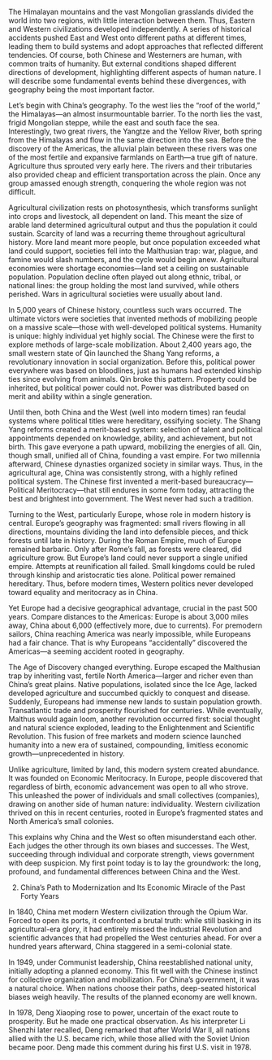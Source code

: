 
The Himalayan mountains and the vast Mongolian grasslands divided the world into two regions, with little interaction between them. Thus, Eastern and Western civilizations developed independently. A series of historical accidents pushed East and West onto different paths at different times, leading them to build systems and adopt approaches that reflected different tendencies. Of course, both Chinese and Westerners are human, with common traits of humanity. But external conditions shaped different directions of development, highlighting different aspects of human nature. I will describe some fundamental events behind these divergences, with geography being the most important factor.

Let’s begin with China’s geography. To the west lies the “roof of the world,” the Himalayas—an almost insurmountable barrier. To the north lies the vast, frigid Mongolian steppe, while the east and south face the sea. Interestingly, two great rivers, the Yangtze and the Yellow River, both spring from the Himalayas and flow in the same direction into the sea. Before the discovery of the Americas, the alluvial plain between these rivers was one of the most fertile and expansive farmlands on Earth—a true gift of nature. Agriculture thus sprouted very early here. The rivers and their tributaries also provided cheap and efficient transportation across the plain. Once any group amassed enough strength, conquering the whole region was not difficult.

Agricultural civilization rests on photosynthesis, which transforms sunlight into crops and livestock, all dependent on land. This meant the size of arable land determined agricultural output and thus the population it could sustain. Scarcity of land was a recurring theme throughout agricultural history. More land meant more people, but once population exceeded what land could support, societies fell into the Malthusian trap: war, plague, and famine would slash numbers, and the cycle would begin anew. Agricultural economies were shortage economies—land set a ceiling on sustainable population. Population decline often played out along ethnic, tribal, or national lines: the group holding the most land survived, while others perished. Wars in agricultural societies were usually about land.

In 5,000 years of Chinese history, countless such wars occurred. The ultimate victors were societies that invented methods of mobilizing people on a massive scale—those with well-developed political systems. Humanity is unique: highly individual yet highly social. The Chinese were the first to explore methods of large-scale mobilization. About 2,400 years ago, the small western state of Qin launched the Shang Yang reforms, a revolutionary innovation in social organization. Before this, political power everywhere was based on bloodlines, just as humans had extended kinship ties since evolving from animals. Qin broke this pattern. Property could be inherited, but political power could not. Power was distributed based on merit and ability within a single generation.

Until then, both China and the West (well into modern times) ran feudal systems where political titles were hereditary, ossifying society. The Shang Yang reforms created a merit-based system: selection of talent and political appointments depended on knowledge, ability, and achievement, but not birth. This gave everyone a path upward, mobilizing the energies of all. Qin, though small, unified all of China, founding a vast empire. For two millennia afterward, Chinese dynasties organized society in similar ways. Thus, in the agricultural age, China was consistently strong, with a highly refined political system. The Chinese first invented a merit-based bureaucracy—Political Meritocracy—that still endures in some form today, attracting the best and brightest into government. The West never had such a tradition.

Turning to the West, particularly Europe, whose role in modern history is central. Europe’s geography was fragmented: small rivers flowing in all directions, mountains dividing the land into defensible pieces, and thick forests until late in history. During the Roman Empire, much of Europe remained barbaric. Only after Rome’s fall, as forests were cleared, did agriculture grow. But Europe’s land could never support a single unified empire. Attempts at reunification all failed. Small kingdoms could be ruled through kinship and aristocratic ties alone. Political power remained hereditary. Thus, before modern times, Western politics never developed toward equality and meritocracy as in China.

Yet Europe had a decisive geographical advantage, crucial in the past 500 years. Compare distances to the Americas: Europe is about 3,000 miles away, China about 6,000 (effectively more, due to currents). For premodern sailors, China reaching America was nearly impossible, while Europeans had a fair chance. That is why Europeans “accidentally” discovered the Americas—a seeming accident rooted in geography.

The Age of Discovery changed everything. Europe escaped the Malthusian trap by inheriting vast, fertile North America—larger and richer even than China’s great plains. Native populations, isolated since the Ice Age, lacked developed agriculture and succumbed quickly to conquest and disease. Suddenly, Europeans had immense new lands to sustain population growth. Transatlantic trade and prosperity flourished for centuries. While eventually, Malthus would again loom, another revolution occurred first: social thought and natural science exploded, leading to the Enlightenment and Scientific Revolution. This fusion of free markets and modern science launched humanity into a new era of sustained, compounding, limitless economic growth—unprecedented in history.

Unlike agriculture, limited by land, this modern system created abundance. It was founded on Economic Meritocracy. In Europe, people discovered that regardless of birth, economic advancement was open to all who strove. This unleashed the power of individuals and small collectives (companies), drawing on another side of human nature: individuality. Western civilization thrived on this in recent centuries, rooted in Europe’s fragmented states and North America’s small colonies.

This explains why China and the West so often misunderstand each other. Each judges the other through its own biases and successes. The West, succeeding through individual and corporate strength, views government with deep suspicion. My first point today is to lay the groundwork: the long, profound, and fundamental differences between China and the West.

2. China’s Path to Modernization and Its Economic Miracle of the Past Forty Years

In 1840, China met modern Western civilization through the Opium War. Forced to open its ports, it confronted a brutal truth: while still basking in its agricultural-era glory, it had entirely missed the Industrial Revolution and scientific advances that had propelled the West centuries ahead. For over a hundred years afterward, China staggered in a semi-colonial state.

In 1949, under Communist leadership, China reestablished national unity, initially adopting a planned economy. This fit well with the Chinese instinct for collective organization and mobilization. For China’s government, it was a natural choice. When nations choose their paths, deep-seated historical biases weigh heavily. The results of the planned economy are well known.

In 1978, Deng Xiaoping rose to power, uncertain of the exact route to prosperity. But he made one practical observation. As his interpreter Li Shenzhi later recalled, Deng remarked that after World War II, all nations allied with the U.S. became rich, while those allied with the Soviet Union became poor. Deng made this comment during his first U.S. visit in 1978.
